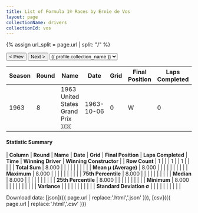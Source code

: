 ```yaml
---
title: List of Formula 1® Races by Ernie de Vos
layout: page
collectionName: drivers
collectionId: vos
---
```


{% assign url_split = page.url | split: "/" %}
<div id="collection-navigation">
<button onclick="selector.options[selector.selectedIndex-1].value && (window.location = selector.options[selector.selectedIndex-1].value);">&lt; Prev</button>
<button onclick="selector.options[selector.selectedIndex+1].value && (window.location = selector.options[selector.selectedIndex+1].value);">Next &gt;</button>
<select id="selector" onchange="this.options[this.selectedIndex].value && (window.location = this.options[this.selectedIndex].value);">
  {% for collectionId in site.data[page.collectionName].refs %}
    {% if collectionId == page.collectionId %}
      {% assign selected = "selected" %}
    {% else %}
      {% assign selected = "" %}
    {% endif %}
    {% assign profile = site.data[page.collectionName][collectionId].profile %}
    <option value="/f1/{{ page.collectionName }}/{{ collectionId }}/{{ url_split[4] }}" {{ selected }}>{{ profile.collection_name }}</option>
  {% endfor %}
</select>
</div>

| Season | Round | Name | Date | Grid | Final Position | Laps Completed | Time | Winning Driver | Winning Constructor |
|--|--|--|--|--|--|--|--|--|--|
| 1963 | 8 | 1963 United States Grand Prix 🇺🇸 | 1963-10-06 | 0 | W | 0 |   | Graham Hill 🇬🇧 | BRM 🇬🇧 |

#### Statistic Summary

| **Column** | **Round** | **Name** | **Date** | **Grid** | **Final Position** | **Laps Completed** | **Time** | **Winning Driver** | **Winning Constructor** |
| **Row Count** | 1 |  |  | 1 |  | 1 |  |  |  |
| **Total Sum** | 8.000 |  |  |  |  |  |  |  |  |
| **Mean μ (Average)** | 8.000 |  |  |  |  |  |  |  |  |
| **Maximum** | 8.000 |  |  |  |  |  |  |  |  |
| **75th Percentile** | 8.000 |  |  |  |  |  |  |  |  |
| **Median** | 8.000 |  |  |  |  |  |  |  |  |
| **25th Percentile** | 8.000 |  |  |  |  |  |  |  |  |
| **Minimum** | 8.000 |  |  |  |  |  |  |  |  |
| **Variance** |  |  |  |  |  |  |  |  |  |
| **Standard Deviation σ** |  |  |  |  |  |  |  |  |  |

Download data: [json]({{ page.url | replace:'.html','.json' }}), [csv]({{ page.url | replace:'.html','.csv' }})
